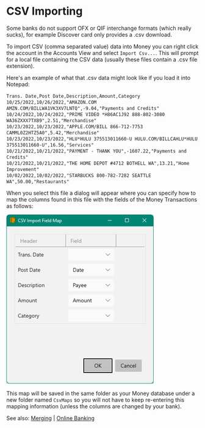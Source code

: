# CSV Importing

Some banks do not support OFX or QIF interchange formats (which really sucks), for example
Discover card only provides a .csv download.

To import CSV (comma separated value) data into Money you can right click the account
in the Accounts View and select `Import Csv...`.  This will prompt for a local file containing
the CSV data (usually these files contain a .csv file extension).

Here's an example of what that .csv data might look like if you load it into Notepad:

```
Trans. Date,Post Date,Description,Amount,Category
10/25/2022,10/26/2022,"AMAZON.COM AMZN.COM/BILLWA1VK3XV7LNTQ",-9.04,"Payments and Credits"
10/24/2022,10/24/2022,"PRIME VIDEO *H86AC1J92 888-802-3080 WA36ZXXX7TXB9",2.51,"Merchandise"
10/23/2022,10/23/2022,"APPLE.COM/BILL 866-712-7753 CAMML0Z2HTZ5A0",5.42,"Merchandise"
10/23/2022,10/23/2022,"HLU*HULU 375513011660-U HULU.COM/BILLCAHLU*HULU 375513011660-U",16.56,"Services"
10/21/2022,10/21/2022,"PAYMENT - THANK YOU",-1607.22,"Payments and Credits"
10/21/2022,10/21/2022,"THE HOME DEPOT #4712 BOTHELL WA",13.21,"Home Improvement"
10/02/2022,10/02/2022,"STARBUCKS 800-782-7282 SEATTLE WA",50.00,"Restaurants"
```

When you select this file a dialog will appear where you can specify how to map the columns
found in this file with the fields of the Money Transactions as follows:

![CsvImportMap](../images/CsvImportMap.png)

This map will be saved in the same folder as your Money database under a new folder named `CsvMaps`
so you will not have to keep re-entering this mapping information (unless the columns are changed by your bank).


See also: [Merging](../Basics/Merging.md) | [Online Banking](OnlineBanking.md)
